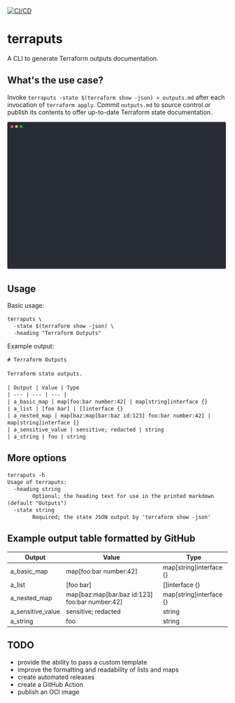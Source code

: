 [![CI/CD](https://github.com/mdb/terraputs/actions/workflows/main.yml/badge.svg)](https://github.com/mdb/terraputs/actions/workflows/main.yml)

# terraputs

A CLI to generate Terraform outputs documentation.

## What's the use case?

Invoke `terraputs -state $(terraform show -json) > outputs.md` after each invocation of `terraform apply`. Commit `outputs.md` to source control or publish its contents to offer up-to-date Terraform state documentation.

<a style="display: block;" href="https://asciinema.org/a/lFUVfdhes0i1cVbtFUvzwLMKd"><img style="width: 500px;" src="demo.svg"></a>

## Usage

Basic usage:

```
terraputs \
  -state $(terraform show -json) \
  -heading "Terraform Outputs"
```

Example output:

```
# Terraform Outputs

Terraform state outputs.

| Output | Value | Type
| --- | --- | --- |
| a_basic_map | map[foo:bar number:42] | map[string]interface {}
| a_list | [foo bar] | []interface {}
| a_nested_map | map[baz:map[bar:baz id:123] foo:bar number:42] | map[string]interface {}
| a_sensitive_value | sensitive; redacted | string
| a_string | foo | string
```

## More options

```
terraputs -h
Usage of terraputs:
  -heading string
        Optional; the heading text for use in the printed markdown (default "Outputs")
  -state string
        Required; the state JSON output by 'terraform show -json'
```

## Example output table formatted by GitHub

| Output | Value | Type
| --- | --- | --- |
| a_basic_map | map[foo:bar number:42] | map[string]interface {}
| a_list | [foo bar] | []interface {}
| a_nested_map | map[baz:map[bar:baz id:123] foo:bar number:42] | map[string]interface {}
| a_sensitive_value | sensitive; redacted | string
| a_string | foo | string

## TODO

* provide the ability to pass a custom template
* improve the formatting and readability of lists and maps
* create automated releases
* create a GitHub Action
* publish an OCI image
